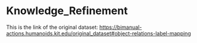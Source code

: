 # Knowledge_Refinement
This is the link of the original dataset: https://bimanual-actions.humanoids.kit.edu/original_dataset#object-relations-label-mapping
